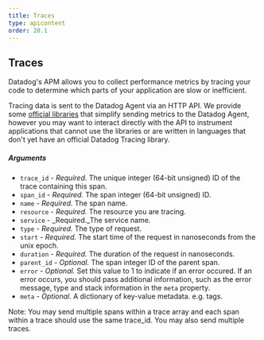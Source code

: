 ```yaml
---
title: Traces
type: apicontent
order: 20.1
---
```


## Traces
Datadog's APM allows you to collect performance metrics by tracing your code to determine which parts of your application are slow or inefficient.

Tracing data is sent to the Datadog Agent via an HTTP API. We provide some [official libraries](/tracing/#instrument-your-application) that simplify sending metrics to the Datadog Agent, however you may want to interact directly with the API to instrument applications that cannot use the libraries or are written in languages that don't yet have an official Datadog Tracing library.
##### Arguments

*   `trace_id` - _Required._ The unique integer (64-bit unsigned) ID of the trace containing this span.
*   `span_id` - _Required._ The span integer (64-bit unsigned) ID.
*   `name` - _Required._ The span name.
*   `resource` - _Required._ The resource you are tracing.
*   `service` - _Required._The service name.
*   `type` - _Required._ The type of request.
*   `start` - _Required._ The start time of the request in nanoseconds from the unix epoch.
*   `duration` - _Required._ The duration of the request in nanoseconds.
*   `parent_id` - _Optional._ The span integer ID of the parent span.
*   `error` - _Optional._ Set this value to 1 to indicate if an error occured. If an error occurs, you should pass additional information, such as the error message, type and stack information in the `meta` property.
*   `meta` - _Optional._ A dictionary of key-value metadata. e.g. tags.

Note: You may send multiple spans within a trace array and each span within a trace should use the same trace_id. You may also send multiple traces.
